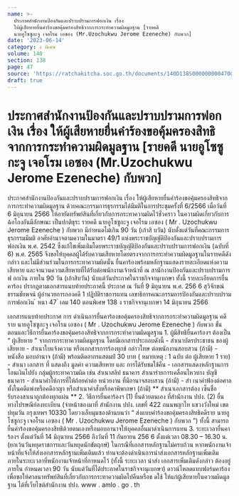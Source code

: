 ```yaml
---
name: >-
  ประกาศสำนักงานป้องกันและปราบปรามการฟอกเงิน เรื่อง 
  ให้ผู้เสียหายยื่นคำร้องขอคุ้มครองสิทธิจากการกระทำความผิดมูลฐาน [รายคดี
  นายอูโซซูกะจู เจอโรม เอซอง (Mr.Uzochukwu Jerome Ezeneche) กับพวก]
date: '2023-06-14'
category: ง พิเศษ
volume: 140
section: 138
page: 47
source: 'https://ratchakitcha.soc.go.th/documents/140D138S0000000004700.pdf'
draft: true
---
```


# ประกาศสำนักงานป้องกันและปราบปรามการฟอกเงิน เรื่อง  ให้ผู้เสียหายยื่นคำร้องขอคุ้มครองสิทธิจากการกระทำความผิดมูลฐาน [รายคดี นายอูโซซูกะจู เจอโรม เอซอง (Mr.Uzochukwu Jerome Ezeneche) กับพวก]

ประกาศสำนักงานป้องกันและปราบปรามการฟอกเงิน เรื่อง ให้ผู้เสียหายยื่นคำร้องขอคุ้มครองสิทธิจากการกระทำความผิดมูลฐาน ด้วยคณะกรรมการธุรกรรมได้มีมติในการประชุมครั้งที่ 6/2566 เมื่อวันที่ 6 มิถุนายน 2566 ให้อายัดทรัพย์สินที่เกี่ยวกับการกระทาความผิดไว้ชั่วคราว ในความผิดเกี่ยวกับการฉ้อโกงอันมีลักษณะ เป็นปกติธุระ รายคดี นายอูโซซูกะจู เจอโรม เอซอง ( Mr . Uzochukwu Jerome Ezeneche ) กับพวก มีกำหนดไม่เกิน 90 วัน (เก้าสิ บวัน) นับตั้งแต่วันที่คณะกรรมการธุรกรรมมีมติ อาศัยอำนาจตามความในมาตรา 49/1 แห่งพระราชบัญญัติป้องกันและปราบปรามการฟอกเงิน พ.ศ. 2542 ซึ่งแก้ไขเพิ่มเติมโดยพระราชบัญญัติป้องกันและปราบปรามการฟอกเงิน (ฉบับที่ 6) พ.ศ. 2565 จึงขอให้บุคคลผู้ได้รับความเสียหายโดยตรงจากการกระทำความผิดมูลฐานในรายคดีดังกล่าว และไม่มีส่วนร่วมในการกระทาความผิดนั้น ยื่นคาร้องพร้อมหลักฐานแสดงรายละเอียดแห่งความเสียหาย และจานวนความเสียหายที่ได้รับต่อพนักงานเจ้าหน้าที่ ณ สานักงานป้องกันและปราบปรามการฟ อกเงิน ภายใน 90 วัน (เก้าสิบวัน) นับแต่วันประกาศในราชกิจจานุเบกษา ทั้งนี้ รายละเอียดการยื่นคาร้อง ปรากฏตามเอกสารแนบท้ายประกาศนี้ ประกาศ ณ วันที่ 9 มิถุนายน พ.ศ. 256 6 สุวิจักขณ์ ธรรมชัยพจน์ ผู้อำนวยการกองคดี 1 ปฏิบัติราชการแทน เลขาธิการคณะกรรมการป้องกันและปราบปรามการฟอกเงิน ้ หนา 47 ่ เลม 140 ตอนพิเศษ 138 ง ราชกิจจานุเบกษา 14 มิถุนายน 2566

เอกสารแนบท้ายประกาศ การ ดำเนินการยื่นคาร้องขอคุ้มครองสิทธิจากการกระทำความผิดมูลฐาน คดีราย นายอูโซซูกะจู เจอโรม เอซอง ( Mr . Uzochukwu Jerome Ezeneche ) กับพวก ขั้นตอนและวิธีการยื่นคาร้องขอคุ้มครองสิทธิจากการกระทำความผิดมูลฐาน 1. ผู้มีสิทธิยื่นคาร้องฯ ต้องเป็น “ ผู้เสียหาย ” จากการกระทาความผิดมูลฐาน โดยมีเอกสารประกอบดังนี้ - สำเนาบัตรประชาชน ของผู้เสียหาย - สำเนาใบแจ้งความ หรือเอกสารการร้องทุกข์ กล่าวโทษ ต่อพนักงานสอบสวน (ถ้ามี) - หนังสือ มอบอำนาจ (ถ้ามี) พร้อมติดอากรแสตมป์ 30 บาท ( หมายเหตุ : 1 ฉบับ ต่อ ผู้เสียหาย 1 ราย) - สำเนา เอกสาร ที่ แสดงถึง มูลค่า ความเสียหาย และ การได้รับชดใช้คืน - เอกสารแสดงหลักฐานการโอนเงินไปยัง กลุ่มผู้กระทาความผิด เช่น สำเนาสลิป ธนาคาร สำเนารำยการเคลื่อนไหวทาง บัญชีธนาคาร - สำเนาคำให้การที่ให้ถ้อยคำต่อ หน่วยงาน ที่มีอานาจสอบสวน (ถ้ามี) - สำ เนาคำฟ้องต่อศาลทั้งในคดีแพ่งหรือคดีอาญา หรือสำเนาคำสั่งหรือคาพิพากษา (ถ้ามี) ** สำเนาเอกสารต้อง เซ็นชื่อ รับรองสาเนาถูกต้องทุกแผ่น ** 2. วิธีการยื่นคาร้องฯ (1) ยื่นด้วยตนเอง ที่สำนักงาน ปปง. (2) ยื่นทางไปรษณีย์ลงทะเบียน (จ่าหน้าซองมาที่ สำนักงาน ปปง. เลขที่ 422 ถนนพญาไท แขวงวังใหม่ เขตปทุมวัน กรุงเทพฯ 10330 โดยวงเล็บมุมซองด้านบนว่า “ ส่งแบบคำร้องขอคุ้มครองสิทธิคดีราย นายอูโซซูกะจู เจอโรม เอซอง ( Mr . Uzochukwu Jerome Ezeneche ) กับพวก ”) ทั้งนี้ สามารถยื่นคำร้องขอคุ้มครองสิทธิด้วยตนเองหรือมอบอานาจให้บุคคลอื่นมาดำเนินการแทน 3. ระยะเวลายื่นคาร้องฯ ตั้งแต่วันที่ 14 มิถุนายน 2566 ถึงวันที่ 11 กันยายน 256 6 ตั้งแต่เวลา 08.30 – 16.30 น. (ยกเว้นวันหยุดราชการและวันหยุดนักขัตฤกษ์) ในกรณีที่เอกสารหลักฐานไม่ครบถ้วน หากพนักงานเจ้าหน้าที่แจ้งให้ส่งเอกสารหลักฐานเพิ่มเติมแล้ว ท่านจะต้องดำเนินการนำส่งเอกสารหลักฐานเพิ่มเติม ภายในระยะเวลาที่พนักงานเจ้าหน้าที่กาหนดไว้ (ทั้งนี้ ระยะเวลา นำส่ง เอกสารเพิ่มเติมดังกล่าว ต้องอยู่ภายใน กำหนดเวลา 90 วัน นับแต่วันที่ได้ประกาศในราชกิจจานุเบกษา) ดาวน์โหลดแบบฟอร์มคาร้องเพื่อขอให้ศาลนาทรัพย์สินที่เกี่ยวกับการกระทาความผิดไปคืนหรือช ดใช้ ให้แก่ผู้เสียหายในความผิดมูล ฐาน ได้ที่เว็บไซต์สำนักงาน ปปง. www . amlo . go . th
